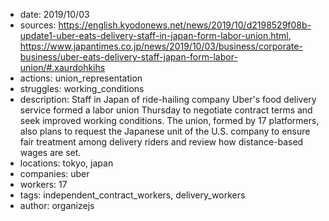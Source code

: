 - date: 2019/10/03
- sources: https://english.kyodonews.net/news/2019/10/d2198529f08b-update1-uber-eats-delivery-staff-in-japan-form-labor-union.html, https://www.japantimes.co.jp/news/2019/10/03/business/corporate-business/uber-eats-delivery-staff-japan-form-labor-union/#.xaurdohkihs
- actions: union_representation
- struggles: working_conditions
- description: Staff in Japan of ride-hailing company Uber's food delivery service formed a labor union Thursday to negotiate contract terms and seek improved working conditions. The union, formed by 17 platformers, also plans to request the Japanese unit of the U.S. company to ensure fair treatment among delivery riders and review how distance-based wages are set.
- locations: tokyo, japan
- companies: uber
- workers: 17
- tags: independent_contract_workers, delivery_workers
- author: organizejs

